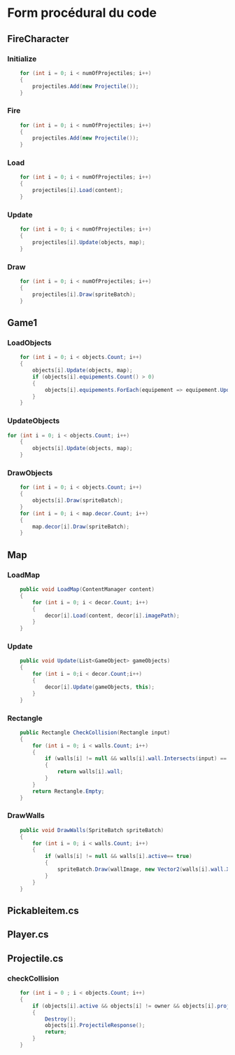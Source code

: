 # Form procédural du code

## FireCharacter

### Initialize

```C#
    for (int i = 0; i < numOfProjectiles; i++)
    {
        projectiles.Add(new Projectile());
    }
```

### Fire

```C#
    for (int i = 0; i < numOfProjectiles; i++)
    {
        projectiles.Add(new Projectile());
    }
```

### Load

```C#
    for (int i = 0; i < numOfProjectiles; i++)
    {
        projectiles[i].Load(content);
    }
```

### Update

```C#
    for (int i = 0; i < numOfProjectiles; i++)
    {
        projectiles[i].Update(objects, map);
    }
```

### Draw

```C#
    for (int i = 0; i < numOfProjectiles; i++)
    {
        projectiles[i].Draw(spriteBatch);
    }
```

## Game1

### LoadObjects

```C#
    for (int i = 0; i < objects.Count; i++)
    {
        objects[i].Update(objects, map);
        if (objects[i].equipements.Count() > 0)
        {
            objects[i].equipements.ForEach(equipement => equipement.Update(objects, map));
        }
    }
```

### UpdateObjects

```C#
for (int i = 0; i < objects.Count; i++)
    {
        objects[i].Update(objects, map);
    }
```

### DrawObjects

```C#
    for (int i = 0; i < objects.Count; i++)
    {
        objects[i].Draw(spriteBatch);
    }
    for (int i = 0; i < map.decor.Count; i++)
    {
        map.decor[i].Draw(spriteBatch);
    }
```

## Map

### LoadMap

```C#
    public void LoadMap(ContentManager content)
    {
        for (int i = 0; i < decor.Count; i++)
        {
            decor[i].Load(content, decor[i].imagePath);
        }
    }
```

### Update

```C#
    public void Update(List<GameObject> gameObjects)
    {
        for (int i = 0;i < decor.Count;i++)
        {
            decor[i].Update(gameObjects, this);
        }
    }
```

### Rectangle

```C#
    public Rectangle CheckCollision(Rectangle input)
    {
        for (int i = 0; i < walls.Count; i++)
        {
            if (walls[i] != null && walls[i].wall.Intersects(input) == true && walls[i].active == true)
            {
                return walls[i].wall;
            }
        }
        return Rectangle.Empty;
    }
```

### DrawWalls

```C#
    public void DrawWalls(SpriteBatch spriteBatch)
    {
        for (int i = 0; i < walls.Count; i++)
        {
            if (walls[i] != null && walls[i].active== true)
            {
                spriteBatch.Draw(wallImage, new Vector2(walls[i].wall.X, walls[i].wall.Y), walls[i].wall, walls[i].defaultColor, walls[i].defaultRotation, Vector2.Zero, walls[i].defaultScale, SpriteEffects.None, walls[i].defaultLayerDepth);
            }
        }
    }
```

## Pickableitem.cs

## Player.cs

## Projectile.cs

### checkCollision

```C#
    for (int i = 0 ; i < objects.Count; i++)
    {
        if (objects[i].active && objects[i] != owner && objects[i].projectileCollidable && objects[i].CheckCollision(boundingBox))
        {
            Destroy();
            objects[i].ProjectileResponse();
            return;
        }
    }
```
